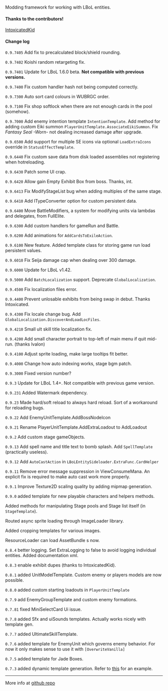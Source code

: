 Modding framework for working with LBoL entities.

#### Thanks to the contributors!

[IntoxicatedKid](https://github.com/IntoxicatedKid)

#### Change log

`0.9.7405` Add fix to precalculated block/shield rounding.

`0.9.7402` Koishi random retargeting fix.

`0.9.7401` Update for LBoL 1.6.0 beta. **Not compatible with previous versions.**

`0.9.7400` Fix custom handler hash not being computed correctly.

`0.9.7300` Auto sort card colours in WUBRGC order.

`0.9.7100` Fix shop softlock when there are not enough cards in the pool (somehow).

`0.9.7000` Add enemy intention template `IntentionTemplate`. 
Add method for adding custom Eiki summon `PlayerUnitTemplate.AssociateEikiSummon`.
Fix *Fantasy Seal -Worn-* not dealing increased damage after upgrade.

`0.9.6500` Add support for multiple SE icons via optional `LoadExtraIcons` override in `StatusEffectTemplate`.

`0.9.6440` Fix custom save data from disk loaded assemblies not registering when hotreloading.

`0.9.6430` Patch some UI crap.

`0.9.6420` Allow gain Empty Exhibit Box from boss. Thanks, int.

`0.9.6413` Fix ModifyStageList bug when adding multiples of the same stage.

`0.9.6410` Add ITypeConverter option for custom persistent data.

`0.9.6400` Move BattleModifiers, a system for modifying units via lambdas and delegates, from FullElite.

`0.9.6300` Add custom handlers for gameRun and Battle.

`0.9.6200` Add animations for `AddCardsToExileAction`.

`0.9.6100` New feature. Added template class for storing game run load persistent values.

`0.9.6010` Fix Seija damage cap when dealing over 300 damage.

`0.9.6000` Update for LBoL v1.42.

`0.9.5000` Add `BatchLocalization` support. Deprecate `GlobalLocalization`.

`0.9.4500` Fix localization files error.

`0.9.4400` Prevent unlosable exhibits from being swap in debut. Thanks Intoxicated.

`0.9.4300` Fix locale change bug. Add `GlobalLocalization.DiscoverAndLoadLocFiles`.

`0.9.4210` Small ult skill title localization fix.

`0.9.4200` Add small character portrait to top-left of main menu if quit mid-run. (thanks lvalon)

`0.9.4100` Adjust sprite loading, make large tooltips fit better.

`0.9.4000` Change how auto indexing works, stage bgm patch.

`0.9.3000` Fixed version number?

`0.9.3` Update for LBoL 1.4+. Not compatible with previous game version.

`0.9.231` Added Watermark dependency.

`0.9.23` Made hard/soft reload to always hard reload. Sort of a workaround for reloading bugs.

`0.9.22` Add EnemyUnitTemplate.AddBossNodeIcon

`0.9.21` Rename PlayerUnitTemplate.AddExtraLoadout to AddLoadout

`0.9.2` Add custom stage gameObjects.

`0.9.13` Add spell name and title text to bomb splash. Add `SpellTemplate` (practically useless).

`0.9.12` Add `AutoCastAction` in `LBoLEntitySideloader.ExtraFunc.CardHelper`

`0.9.11` Remove error message suppression in ViewConsumeMana. An explicit fix is required to make auto cast work more properly.

`0.9.1` Improve Texture2D scaling quality by adding mipmap generation.

`0.9.0` added template for new playable characters and helpers methods. 

Added methods for manipulating Stage pools and Stage list itself (in `StageTemplate`). 

Routed async sprite loading through ImageLoader library.  

Added cropping templates for various images.

ResourceLoader can load AssetBundle s now.

`0.8.4` better logging. Set ExtraLogging to false to avoid logging individual entities. Added documentation xml.

`0.8.3` enable exhibit dupes (thanks to IntoxicatedKid).

`0.8.1` added UnitModelTemplate. Custom enemy or players models are now possible.

`0.8.0` added custom starting loadouts in `PlayerUnitTemplate`

`0.7.9` add EnemyGroupTemplate and custom enemy formations.

`0.7.81` fixed MiniSelectCard Ui issue.

`0.7.8` added Sfx and uiSounds templates. Actually works nicely with template gen.

`0.7.7` added UltimateSkillTemplate.

`0.7.6` added template for EnemyUnit which governs enemy behavior. For now it only makes sense to use it with `[OverwriteVanilla]`

`0.7.5` added template for Jade Boxes.

`0.7.3` added dynamic template generation. Refer to [this](https://github.com/Neoshrimp/LBoL-Entity-Sideloader/blob/master/src/TermplateGenTests/Generation.cs) for an example.


-------------------------------------

More info at [github repo](https://github.com/Neoshrimp/LBoL-Entity-Sideloader/tree/master)
